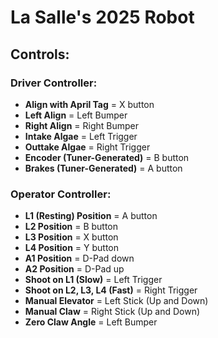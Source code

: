 # La Salle's 2025 Robot

## Controls:

### Driver Controller:

- **Align with April Tag** = X button
- **Left Align** = Left Bumper
- **Right Align** = Right Bumper
- **Intake Algae** = Left Trigger
- **Outtake Algae** = Right Trigger
- **Encoder (Tuner-Generated)** = B button
- **Brakes (Tuner-Generated)** = A button

### Operator Controller:

- **L1 (Resting) Position** = A button
- **L2 Position** = B button
- **L3 Position** = X button
- **L4 Position** = Y button
- **A1 Position** = D-Pad down
- **A2 Position** = D-Pad up
- **Shoot on L1 (Slow)** = Left Trigger
- **Shoot on L2, L3, L4 (Fast)** = Right Trigger
- **Manual Elevator** = Left Stick (Up and Down)
- **Manual Claw** = Right Stick (Up and Down)
- **Zero Claw Angle** = Left Bumper
